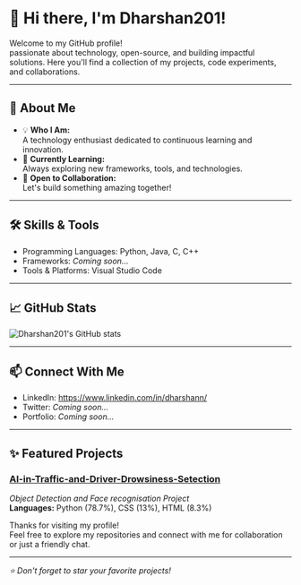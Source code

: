 # 👋 Hi there, I'm Dharshan201!

Welcome to my GitHub profile!  
passionate about technology, open-source, and building impactful solutions. Here you'll find a collection of my projects, code experiments, and collaborations.

---

## 🚀 About Me

- 💡 **Who I Am:**  
  A technology enthusiast dedicated to continuous learning and innovation.
- 🌱 **Currently Learning:**  
  Always exploring new frameworks, tools, and technologies.
- 🤝 **Open to Collaboration:**  
  Let's build something amazing together!

---

## 🛠️ Skills & Tools

- Programming Languages: Python, Java, C, C++
- Frameworks: _Coming soon..._
- Tools & Platforms: Visual Studio Code

---

## 📈 GitHub Stats

![Dharshan201's GitHub stats](https://github-readme-stats.vercel.app/api?username=Dharshan201&show_icons=true&theme=radical)

---

## 📫 Connect With Me

- LinkedIn: https://www.linkedin.com/in/dharshann/
- Twitter: _Coming soon..._
- Portfolio: _Coming soon..._

---

## ✨ Featured Projects

### [AI-in-Traffic-and-Driver-Drowsiness-Setection](https://github.com/Dharshan201/AI-in-Traffic-and-Driver-Drowsiness-Setection)
_Object Detection and Face recognisation Project_  
**Languages:** Python (78.7%), CSS (13%), HTML (8.3%)


Thanks for visiting my profile!  
Feel free to explore my repositories and connect with me for collaboration or just a friendly chat.

---

_⭐️ Don't forget to star your favorite projects!_
